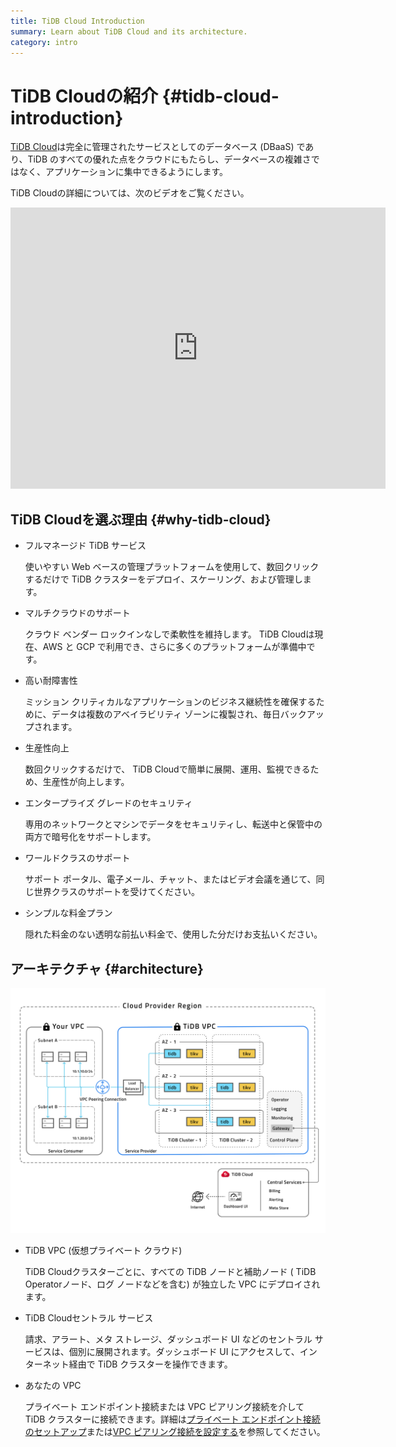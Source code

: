 ```yaml
---
title: TiDB Cloud Introduction
summary: Learn about TiDB Cloud and its architecture.
category: intro
---
```


# TiDB Cloudの紹介 {#tidb-cloud-introduction}

[TiDB Cloud](https://pingcap.com/products/tidbcloud)は完全に管理されたサービスとしてのデータベース (DBaaS) であり、TiDB のすべての優れた点をクラウドにもたらし、データベースの複雑さではなく、アプリケーションに集中できるようにします。

TiDB Cloudの詳細については、次のビデオをご覧ください。

<iframe width="600" height="450" src="https://www.youtube.com/embed/skCV9BEmjbo" title="TiDB クラウドを選ぶ理由" frameborder="0" allow="accelerometer; autoplay; clipboard-write; encrypted-media; gyroscope; picture-in-picture" allowfullscreen></iframe>

## TiDB Cloudを選ぶ理由 {#why-tidb-cloud}

-   フルマネージド TiDB サービス

    使いやすい Web ベースの管理プラットフォームを使用して、数回クリックするだけで TiDB クラスターをデプロイ、スケーリング、および管理します。

-   マルチクラウドのサポート

    クラウド ベンダー ロックインなしで柔軟性を維持します。 TiDB Cloudは現在、AWS と GCP で利用でき、さらに多くのプラットフォームが準備中です。

-   高い耐障害性

    ミッション クリティカルなアプリケーションのビジネス継続性を確保するために、データは複数のアベイラビリティ ゾーンに複製され、毎日バックアップされます。

-   生産性向上

    数回クリックするだけで、 TiDB Cloudで簡単に展開、運用、監視できるため、生産性が向上します。

-   エンタープライズ グレードのセキュリティ

    専用のネットワークとマシンでデータをセキュリティし、転送中と保管中の両方で暗号化をサポートします。

-   ワールドクラスのサポート

    サポート ポータル、電子メール、チャット、またはビデオ会議を通じて、同じ世界クラスのサポートを受けてください。

-   シンプルな料金プラン

    隠れた料金のない透明な前払い料金で、使用した分だけお支払いください。

## アーキテクチャ {#architecture}

![TiDB Cloud architecture](/media/tidb-cloud/tidb-cloud-architecture.png)

-   TiDB VPC (仮想プライベート クラウド)

    TiDB Cloudクラスターごとに、すべての TiDB ノードと補助ノード ( TiDB Operatorノード、ログ ノードなどを含む) が独立した VPC にデプロイされます。

-   TiDB Cloudセントラル サービス

    請求、アラート、メタ ストレージ、ダッシュボード UI などのセントラル サービスは、個別に展開されます。ダッシュボード UI にアクセスして、インターネット経由で TiDB クラスターを操作できます。

-   あなたの VPC

    プライベート エンドポイント接続または VPC ピアリング接続を介して TiDB クラスターに接続できます。詳細は[プライベート エンドポイント接続のセットアップ](/tidb-cloud/set-up-private-endpoint-connections.md)または[VPC ピアリング接続を設定する](/tidb-cloud/set-up-vpc-peering-connections.md)を参照してください。
